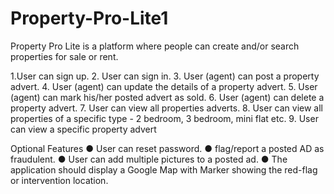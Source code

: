 # Property-Pro-Lite1
Property Pro Lite is a platform where people can create and/or search properties for sale or rent.
  
1.User can sign up.
2. User can sign in.
3. User (agent) can post a property advert.
4. User (agent) can update the details of a property advert.
5. User (agent) can mark his/her posted advert as sold.
6. User (agent) can delete a property advert.
7. User can view all properties adverts.
8. User can view all properties of a specific type - 2 bedroom, 3 bedroom, mini flat etc.
9. User can view a specific property advert

Optional Features
● User can reset password.
● flag/report a posted AD as fraudulent.
● User can add multiple pictures to a posted ad.
● The application should display a Google Map with Marker showing the red-flag or
intervention location.
